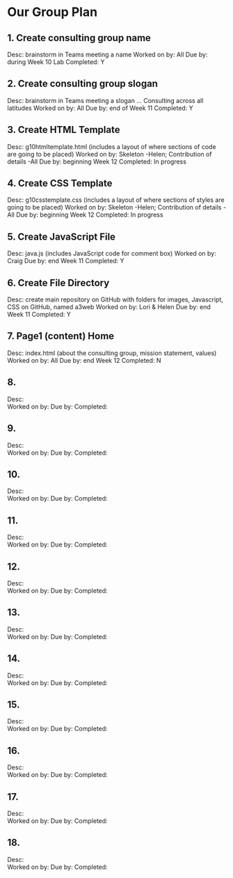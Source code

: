# Our Group Plan

## 1. Create consulting group name 
Desc: brainstorm in Teams meeting a name 
Worked on by: All
Due by: during Week 10 Lab
Completed: Y

## 2. Create consulting group slogan
Desc: brainstorm in Teams meeting a slogan ... Consulting across all latitudes
Worked on by: All
Due by: end of Week 11
Completed: Y

## 3. Create HTML Template
Desc:  g10htmltemplate.html (includes a layout of where sections of code are going to be placed)
Worked on by: Skeleton -Helen; Contribution of details -All
Due by: beginning Week 12
Completed: In progress

## 4. Create CSS Template
Desc: g10csstemplate.css (includes a layout of where sections of styles are going to be placed)
Worked on by: Skeleton -Helen; Contribution of details -All
Due by: beginning Week 12
Completed: In progress

## 5. Create JavaScript File
Desc: java.js (includes JavaScript code for comment box)
Worked on by: Craig
Due by: end Week 11
Completed: Y

## 6. Create File Directory
Desc:  create main repository on GitHub with folders for images, Javascript, CSS on GitHub, named a3web
Worked on by: Lori & Helen
Due by: end Week 11
Completed: Y

## 7. Page1 (content) Home
Desc:  index.html (about the consulting group, mission statement, values)
Worked on by: All
Due by: end Week 12
Completed: N

## 8.
Desc:  
Worked on by: 
Due by: 
Completed: 

## 9.
Desc:  
Worked on by: 
Due by: 
Completed: 

## 10.
Desc:  
Worked on by: 
Due by: 
Completed: 

## 11.
Desc:  
Worked on by: 
Due by: 
Completed: 

## 12.
Desc:  
Worked on by: 
Due by: 
Completed: 

## 13.
Desc:  
Worked on by: 
Due by: 
Completed: 

## 14.
Desc:  
Worked on by: 
Due by: 
Completed: 

## 15.
Desc:  
Worked on by: 
Due by: 
Completed: 

## 16.
Desc:  
Worked on by: 
Due by: 
Completed: 

## 17.
Desc:  
Worked on by: 
Due by: 
Completed: 

## 18.
Desc:  
Worked on by: 
Due by: 
Completed: 
